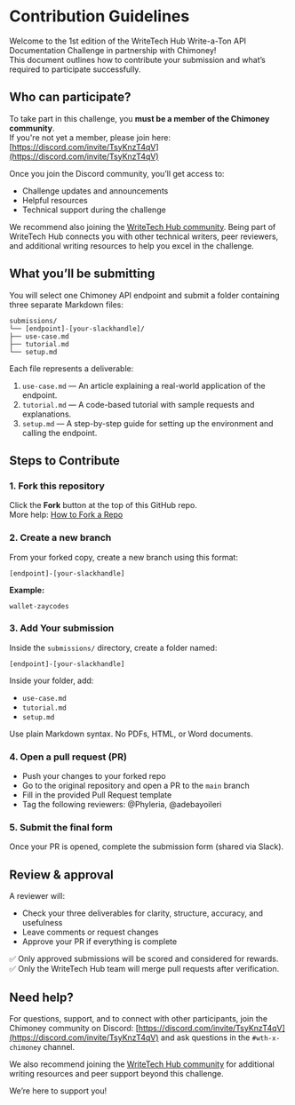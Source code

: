 # Contribution Guidelines

Welcome to the 1st edition of the WriteTech Hub Write-a-Ton API Documentation Challenge in partnership with Chimoney!  
This document outlines how to contribute your submission and what’s required to participate successfully.

## Who can participate?

To take part in this challenge, you **must be a member of the Chimoney community**.  
If you're not yet a member, please join here: [https://discord.com/invite/TsyKnzT4qV](https://discord.com/invite/TsyKnzT4qV)

Once you join the Discord community, you’ll get access to:
- Challenge updates and announcements
- Helpful resources
- Technical support during the challenge

We recommend also joining the [WriteTech Hub community](https://writetechhub.org/community). Being part of WriteTech Hub connects you with other technical writers, peer reviewers, and additional writing resources to help you excel in the challenge.

## What you’ll be submitting

You will select one Chimoney API endpoint and submit a folder containing three separate Markdown files:

```
submissions/
└── [endpoint]-[your-slackhandle]/
├── use-case.md
├── tutorial.md
└── setup.md
```

Each file represents a deliverable:

1. `use-case.md` — An article explaining a real-world application of the endpoint.
2. `tutorial.md` — A code-based tutorial with sample requests and explanations.
3. `setup.md` — A step-by-step guide for setting up the environment and calling the endpoint.

## Steps to Contribute

### 1. Fork this repository

Click the **Fork** button at the top of this GitHub repo.  
More help: [How to Fork a Repo](https://docs.github.com/en/get-started/quickstart/fork-a-repo)

### 2. Create a new branch

From your forked copy, create a new branch using this format:

`[endpoint]-[your-slackhandle]`

**Example:**  

`wallet-zaycodes`

### 3. Add Your submission

Inside the `submissions/` directory, create a folder named:  

`[endpoint]-[your-slackhandle]`

Inside your folder, add:

- `use-case.md`
- `tutorial.md`
- `setup.md`

Use plain Markdown syntax. No PDFs, HTML, or Word documents.

### 4. Open a pull request (PR)

- Push your changes to your forked repo
- Go to the original repository and open a PR to the `main` branch
- Fill in the provided Pull Request template
- Tag the following reviewers: @Phyleria, @adebayoileri

### 5. Submit the final form

Once your PR is opened, complete the submission form (shared via Slack).  

## Review & approval

A reviewer will:

- Check your three deliverables for clarity, structure, accuracy, and usefulness
- Leave comments or request changes
- Approve your PR if everything is complete

✅ Only approved submissions will be scored and considered for rewards.  
✅ Only the WriteTech Hub team will merge pull requests after verification.

## Need help?

For questions, support, and to connect with other participants, join the Chimoney community on Discord: [https://discord.com/invite/TsyKnzT4qV](https://discord.com/invite/TsyKnzT4qV) and ask questions in the `#wth-x-chimoney` channel.

We also recommend joining the [WriteTech Hub community](https://writetechhub.org/community) for additional writing resources and peer support beyond this challenge.

We’re here to support you!
